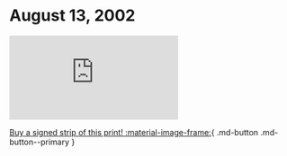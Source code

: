 # August 13, 2002

![](https://www.achewood.com/comic.php?date=08132002)

[Buy a signed strip of this print! :material-image-frame:](https://achewood-holiday-pop-up.myshopify.com/products/strip#08132002){ .md-button .md-button--primary }
